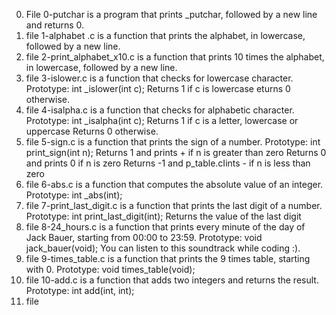 0. File 0-putchar is  a program that prints _putchar, followed by a new line and returns 0.
1. file 1-alphabet .c is a function that prints the alphabet, in lowercase, followed by a new line.
2. file 2-print_alphabet_x10.c is a  function that prints 10 times the alphabet, in lowercase, followed by a new line.
3. file  3-islower.c is a function that checks for lowercase character.
Prototype: int _islower(int c);
Returns 1 if c is lowercase
eturns 0 otherwise.
4. file 4-isalpha.c is a function that checks for alphabetic character.
Prototype: int _isalpha(int c);
Returns 1 if c is a letter, lowercase or uppercase
Returns 0 otherwise.
5. file 5-sign.c is a function that prints the sign of a number.
Prototype: int print_sign(int n);
Returns 1 and prints + if n is greater than zero
Returns 0 and prints 0 if n is zero
Returns -1 and p_table.cIints - if n is less than zero
6. file 6-abs.c is a  function that computes the absolute value of an integer.
Prototype: int _abs(int); 
7. file 7-print_last_digit.c is a function that prints the last digit of a number.
Prototype: int print_last_digit(int);
Returns the value of the last digit 
8. file 8-24_hours.c is a function that prints every minute of the day of Jack Bauer, starting from 00:00 to 23:59.
Prototype: void jack_bauer(void);
You can listen to this soundtrack while coding :).
9. file 9-times_table.c is a function that prints the 9 times table, starting with 0.
Prototype: void times_table(void);
10. file 10-add.c is a function that adds two integers and returns the result.
Prototype: int add(int, int); 
11. file 
